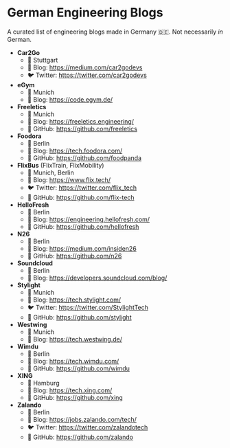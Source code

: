 # German Engineering Blogs

A curated list of engineering blogs made in Germany 🇩🇪. Not necessarily *in* German.

* **Car2Go**
    * 📍 Stuttgart
    * 📝 Blog: https://medium.com/car2godevs
    * 🐦 Twitter: https://twitter.com/car2godevs
* **eGym**
    * 📍 Munich
    * 📝 Blog: https://code.egym.de/
* **Freeletics**
    * 📍 Munich
    * 📝 Blog: https://freeletics.engineering/
    * 🐙 GitHub: https://github.com/freeletics
* **Foodora**
    * 📍 Berlin
    * 📝 Blog: https://tech.foodora.com/
    * 🐙 GitHub: https://github.com/foodpanda
* **FlixBus** (FlixTrain, FlixMobility)
    * 📍 Munich, Berlin
    * 📝 Blog: https://www.flix.tech/
    * 🐦 Twitter: https://twitter.com/flix_tech
    * 🐙 GitHub: https://github.com/flix-tech
* **HelloFresh**
    * 📍 Berlin
    * 📝 Blog: https://engineering.hellofresh.com/
    * 🐙 GitHub: https://github.com/hellofresh
* **N26**
    * 📍 Berlin
    * 📝 Blog: https://medium.com/insiden26
    * 🐙 GitHub: https://github.com/n26
* **Soundcloud**
    * 📍 Berlin
    * 📝 Blog: https://developers.soundcloud.com/blog/
* **Stylight**
    * 📍 Munich
    * 📝 Blog: https://tech.stylight.com/
    * 🐦 Twitter: https://twitter.com/StylightTech
    * 🐙 GitHub: https://github.com/stylight
* **Westwing**
    * 📍 Munich
    * 📝 Blog: https://tech.westwing.de/
* **Wimdu**
    * 📍 Berlin
    * 📝 Blog: https://tech.wimdu.com/
    * 🐙 GitHub: https://github.com/wimdu
* **XING**
    * 📍 Hamburg
    * 📝 Blog: https://tech.xing.com/
    * 🐙 GitHub: https://github.com/xing
* **Zalando**
    * 📍 Berlin
    * 📝 Blog: https://jobs.zalando.com/tech/
    * 🐦 Twitter: https://twitter.com/zalandotech
    * 🐙 GitHub: https://github.com/zalando